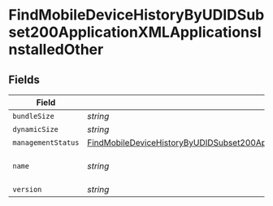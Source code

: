 # FindMobileDeviceHistoryByUDIDSubset200ApplicationXMLApplicationsInstalledOther


## Fields

| Field                                                                                                                                                                                                                       | Type                                                                                                                                                                                                                        | Required                                                                                                                                                                                                                    | Description                                                                                                                                                                                                                 | Example                                                                                                                                                                                                                     |
| --------------------------------------------------------------------------------------------------------------------------------------------------------------------------------------------------------------------------- | --------------------------------------------------------------------------------------------------------------------------------------------------------------------------------------------------------------------------- | --------------------------------------------------------------------------------------------------------------------------------------------------------------------------------------------------------------------------- | --------------------------------------------------------------------------------------------------------------------------------------------------------------------------------------------------------------------------- | --------------------------------------------------------------------------------------------------------------------------------------------------------------------------------------------------------------------------- |
| `bundleSize`                                                                                                                                                                                                                | *string*                                                                                                                                                                                                                    | :heavy_minus_sign:                                                                                                                                                                                                          | N/A                                                                                                                                                                                                                         | 3 MB                                                                                                                                                                                                                        |
| `dynamicSize`                                                                                                                                                                                                               | *string*                                                                                                                                                                                                                    | :heavy_minus_sign:                                                                                                                                                                                                          | N/A                                                                                                                                                                                                                         | 12 KB                                                                                                                                                                                                                       |
| `managementStatus`                                                                                                                                                                                                          | [FindMobileDeviceHistoryByUDIDSubset200ApplicationXMLApplicationsInstalledOtherManagementStatus](../../models/operations/findmobiledevicehistorybyudidsubset200applicationxmlapplicationsinstalledothermanagementstatus.md) | :heavy_minus_sign:                                                                                                                                                                                                          | N/A                                                                                                                                                                                                                         |                                                                                                                                                                                                                             |
| `name`                                                                                                                                                                                                                      | *string*                                                                                                                                                                                                                    | :heavy_minus_sign:                                                                                                                                                                                                          | N/A                                                                                                                                                                                                                         | Self Service Mobile                                                                                                                                                                                                         |
| `version`                                                                                                                                                                                                                   | *string*                                                                                                                                                                                                                    | :heavy_minus_sign:                                                                                                                                                                                                          | N/A                                                                                                                                                                                                                         | 10.1.1                                                                                                                                                                                                                      |
